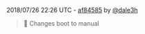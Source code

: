 2018/07/26 22:26 UTC - [af84585](https://github.com/hassio-addons/addon-lovelace-migration/commit/af8458536e3618eae9257cd9bba3c9a717471d6c) by [@dale3h](https://github.com/dale3h)
> 🚀 Changes boot to manual 

